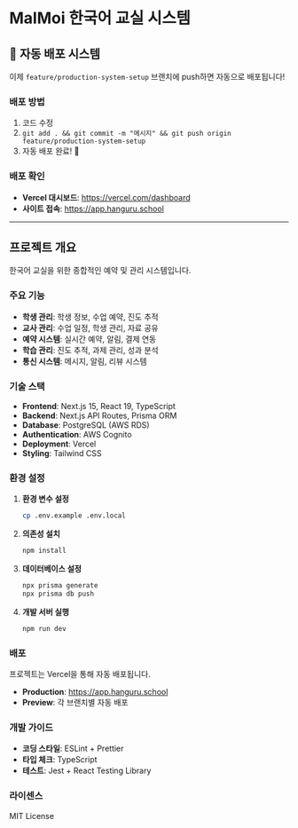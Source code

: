 # MalMoi 한국어 교실 시스템

## 🚀 자동 배포 시스템

이제 `feature/production-system-setup` 브랜치에 push하면 자동으로 배포됩니다!

### 배포 방법
1. 코드 수정
2. `git add . && git commit -m "메시지" && git push origin feature/production-system-setup`
3. 자동 배포 완료! 🎉

### 배포 확인
- **Vercel 대시보드**: https://vercel.com/dashboard
- **사이트 접속**: https://app.hanguru.school

---

## 프로젝트 개요

한국어 교실을 위한 종합적인 예약 및 관리 시스템입니다.

### 주요 기능

- **학생 관리**: 학생 정보, 수업 예약, 진도 추적
- **교사 관리**: 수업 일정, 학생 관리, 자료 공유
- **예약 시스템**: 실시간 예약, 알림, 결제 연동
- **학습 관리**: 진도 추적, 과제 관리, 성과 분석
- **통신 시스템**: 메시지, 알림, 리뷰 시스템

### 기술 스택

- **Frontend**: Next.js 15, React 19, TypeScript
- **Backend**: Next.js API Routes, Prisma ORM
- **Database**: PostgreSQL (AWS RDS)
- **Authentication**: AWS Cognito
- **Deployment**: Vercel
- **Styling**: Tailwind CSS

### 환경 설정

1. **환경 변수 설정**
   ```bash
   cp .env.example .env.local
   ```

2. **의존성 설치**
   ```bash
   npm install
   ```

3. **데이터베이스 설정**
   ```bash
   npx prisma generate
   npx prisma db push
   ```

4. **개발 서버 실행**
   ```bash
   npm run dev
   ```

### 배포

프로젝트는 Vercel을 통해 자동 배포됩니다.

- **Production**: https://app.hanguru.school
- **Preview**: 각 브랜치별 자동 배포

### 개발 가이드

- **코딩 스타일**: ESLint + Prettier
- **타입 체크**: TypeScript
- **테스트**: Jest + React Testing Library

### 라이센스

MIT License
